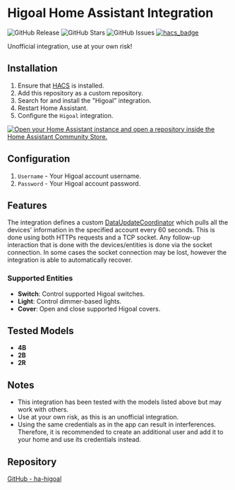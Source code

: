 # Higoal Home Assistant Integration

![GitHub Release](https://img.shields.io/github/v/release/Minitour/ha-higoal?style=flat-square)
![GitHub Stars](https://img.shields.io/github/stars/Minitour/ha-higoal?style=flat-square)
![GitHub Issues](https://img.shields.io/github/issues/Minitour/ha-higoal?style=flat-square)
[![hacs_badge](https://img.shields.io/badge/HACS-Custom-41BDF5.svg)](https://github.com/hacs/integration)

Unofficial integration, use at your own risk!

## Installation

1. Ensure that [HACS](https://hacs.xyz/) is installed.
2. Add this repository as a custom repository.
3. Search for and install the "Higoal" integration.
4. Restart Home Assistant.
5. Configure the `Higoal` integration.

[![Open your Home Assistant instance and open a repository inside the Home Assistant Community Store.](https://my.home-assistant.io/badges/hacs_repository.svg)](https://my.home-assistant.io/redirect/hacs_repository/?owner=Minitour&repository=ha-higoal&category=Integration)

## Configuration

1. `Username` - Your Higoal account username.
2. `Password` - Your Higoal account password.

## Features
The integration defines a custom [DataUpdateCoordinator](https://developers.home-assistant.io/docs/integration_fetching_data/#coordinated-single-api-poll-for-data-for-all-entities) which pulls all the devices' information in the specified account every 60 seconds.
 This is done using both HTTPs requests and a TCP socket. Any follow-up interaction that is done with the devices/entities is done via the socket connection.
In some cases the socket connection may be lost, however the integration is able to automatically recover.

### Supported Entities
- **Switch**: Control supported Higoal switches.
- **Light**: Control dimmer-based lights.
- **Cover**: Open and close supported Higoal covers.

## Tested Models
- **4B**
- **2B**
- **2R**

## Notes
- This integration has been tested with the models listed above but may work with others.
- Use at your own risk, as this is an unofficial integration.
- Using the same credentials as in the app can result in interferences. Therefore, it is recommended to create an additional user and add it to your home and use its credentials instead.

## Repository
[GitHub - ha-higoal](https://github.com/Minitour/ha-higoal)

